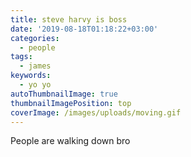 ```yaml
---
title: steve harvy is boss
date: '2019-08-18T01:18:22+03:00'
categories:
  - people
tags:
  - james
keywords:
  - yo yo
autoThumbnailImage: true
thumbnailImagePosition: top
coverImage: /images/uploads/moving.gif
---
```

People are walking down bro
